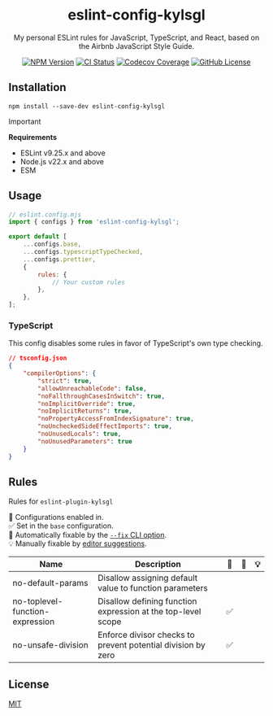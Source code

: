 <h1 align="center">eslint-config-kylsgl</h1>

<p align="center">
    My personal ESLint rules for JavaScript, TypeScript, and React, based on the Airbnb JavaScript Style Guide.
</p>

<div align="center">
    <a href="https://www.npmjs.com/package/eslint-config-kylsgl"><img alt="NPM Version" src="https://img.shields.io/npm/v/eslint-config-kylsgl" /></a>
    <a href="https://github.com/kylsgl/eslint-config-kylsgl-beta/actions/workflows/ci.yml"><img alt="CI Status" src="https://img.shields.io/github/actions/workflow/status/kylsgl/eslint-config-kylsgl-beta/ci.yml?label=CI" /></a>
    <a href="https://codecov.io/github/kylsgl/eslint-config-kylsgl-beta"><img alt="Codecov Coverage" src="https://codecov.io/github/kylsgl/eslint-config-kylsgl-beta/branch/main/graph/badge.svg?token=7PW768FR8S" /></a>
    <a href="https://github.com/kylsgl/eslint-config-kylsgl-beta/blob/master/LICENSE"><img alt="GitHub License" src="https://img.shields.io/github/license/kylsgl/eslint-config-kylsgl-beta" /></a>
</div>

## Installation

```shell
npm install --save-dev eslint-config-kylsgl
```

> [!IMPORTANT]
>
> **Requirements**
>
> - ESLint v9.25.x and above
> - Node.js v22.x and above
> - ESM

## Usage

```js
// eslint.config.mjs
import { configs } from 'eslint-config-kylsgl';

export default [
	...configs.base,
	...configs.typescriptTypeChecked,
	...configs.prettier,
	{
		rules: {
			// Your custom rules
		},
	},
];
```

### TypeScript

This config disables some rules in favor of TypeScript's own type checking.

```json
// tsconfig.json
{
	"compilerOptions": {
		"strict": true,
		"allowUnreachableCode": false,
		"noFallthroughCasesInSwitch": true,
		"noImplicitOverride": true,
		"noImplicitReturns": true,
		"noPropertyAccessFromIndexSignature": true,
		"noUncheckedSideEffectImports": true,
		"noUnusedLocals": true,
		"noUnusedParameters": true
	}
}
```

## Rules

Rules for `eslint-plugin-kylsgl`

💼 Configurations enabled in.\
✅ Set in the `base` configuration.\
🔧 Automatically fixable by the [`--fix` CLI option](https://eslint.org/docs/latest/use/command-line-interface#--fix).\
💡 Manually fixable by [editor suggestions](https://eslint.org/docs/latest/use/core-concepts#rule-suggestions).

| Name                            | Description                                                  | 💼  | 🔧  | 💡  |
| ------------------------------- | ------------------------------------------------------------ | --- | --- | --- |
| no-default-params               | Disallow assigning default value to function parameters      |     |     |     |
| no-toplevel-function-expression | Disallow defining function expression at the top-level scope | ✅  |     |     |
| no-unsafe-division              | Enforce divisor checks to prevent potential division by zero | ✅  |     |     |

## License

[MIT](https://github.com/kylsgl/eslint-config-kylsgl-beta/blob/master/LICENSE)
